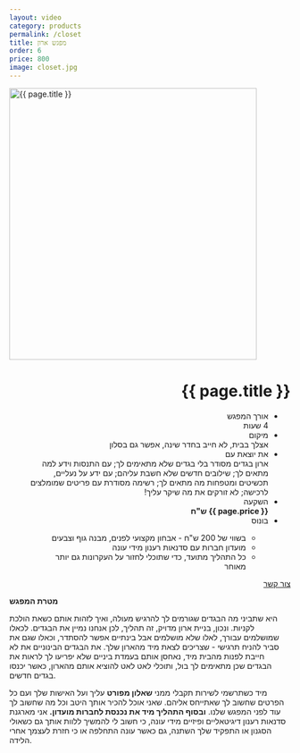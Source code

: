 ```yaml
---
layout: video
category: products
permalink: /closet
title: מפגש ארון
order: 6
price: 800
image: closet.jpg
---
```


<div class="box card" dir=ltr>
    <div class=image>
        <img src={{ site.assets }}{{ page.image }} width=443 height=486 alt="{{ page.title }}">
    </div>
    <div class=content dir=rtl>
        <h1>{{ page.title }}</h1>
        <ul class=sheet>
            <li class=row>
                <div class="column label">אורך המפגש</div>
                <div class=column>4 שעות</div>
            </li>
            <li class=row>
                <div class="column label">מיקום</div>
                <div class=column>אצלך בבית, לא חייב בחדר שינה, אפשר גם בסלון</div>
            </li>
            <li class=row>
                <div class="column label">את יוצאת עם</div>
                <div class=column>ארון בגדים מסודר בלי בגדים שלא מתאימים לך; עם התנסות וידע למה מתאים לך; שילובים חדשים שלא חשבת עליהם; עם ידע על נעליים, תכשיטים ומטפחות מה מתאים לך; רשימה מסודרת עם פריטים שמומלצים לרכישה; לא זורקים את מה שיקר עליך!</div>
            </li>
            <li class=row>
                <div class="column label">השקעה</div>
                <div class=column><b>{{ page.price }} ש"ח</b></div>
            </li>
            <li class=row>
                <div class="column label">בונוס</div>
                <div class=column>
                    <ul>
                        <li>בשווי של 200 ש"ח - אבחון מקצועי לפנים, מבנה גוף וצבעים</li>
                        <li>מועדון חברות עם סדנאות רענון מידי עונה</li>
                        <li>כל התהליך מתועד, כדי שתוכלי לחזור על העקרונות גם יותר מאוחר</li>
                    </ul>
                </div>
            </li>
        </ul>
        <a class=button href=/contact#closet tabindex=0>צור קשר</a>
    </div>
</div>
<div class="box card">
    <div class=content>
        <p><b>מטרת המפגש</b></p>
        <p>היא שתביני מה הבגדים שגורמים לך להרגיש מעולה, ואיך לזהות אותם כשאת הולכת לקניות. ונכון, בניית ארון מדויק, זה תהליך, לכן אנחנו נמיין את הבגדים. לכאלו שמושלמים עבורך, לאלו שלא מושלמים אבל בינתיים אפשר להסתדר, וכאלו שגם את סביר להניח תרגישי - שצריכים לצאת מיד מהארון שלך. את הבגדים הבינוניים את לא חייבת לפנות מהבית מיד, נאחסן אותם בעמדת ביניים שלא יפריעו לך לראות את הבגדים שכן מתאימים לך בול, ותוכלי לאט לאט להוציא אותם מהארון, כאשר יכנסו בגדים חדשים.</p><p>מיד כשתרשמי לשירות תקבלי ממני <b>שאלון מפורט</b> עליך ועל האישות שלך ועם כל הפרטים שחשוב לך שאתייחס אליהם. שאני אוכל להכיר אותך היטב וכל מה שחשוב לך עוד לפני המפגש שלנו. <b>ובסוף התהליך מיד את נכנסת לחברות מועדון.</b> אני מארגנת סדנאות רענון דיגיטאליים ופיזיים מידי עונה, כי חשוב לי להמשיך ללוות אותך גם כשאולי הסגנון או התפקיד שלך השתנה, גם כאשר עונה התחלפה או כי חזרת לעצמך אחרי הלידה.</p>
    </div>
</div>
